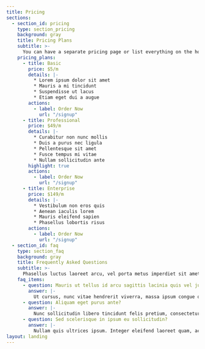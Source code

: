 ```yaml
---
title: Pricing
sections:
  - section_id: pricing
    type: section_pricing
    background: gray
    title: Pricing Plans
    subtitle: >-
      You can have a separate pricing page or list everything on the home page.
    pricing_plans:
      - title: Basic
        price: $5/m
        details: |-
          * Lorem ipsum dolor sit amet
          * Mauris a mi tincidunt
          * Suspendisse ut lacus
          * Etiam eget dui a augue
        actions:
          - label: Order Now
            url: "/signup"
      - title: Professional
        price: $49/m
        details: |-
          * Curabitur non nunc mollis
          * Duis a purus nec ligula
          * Pellentesque sit amet
          * Fusce tempus mi vitae
          * Nullam sollicitudin ante
        highlight: true
        actions:
          - label: Order Now
            url: "/signup"
      - title: Enterprise
        price: $149/m
        details: |-
          * Vestibulum non eros quis
          * Aenean iaculis lorem
          * Mauris eleifend sapien
          * Phasellus lobortis risus
        actions:
          - label: Order Now
            url: "/signup"
  - section_id: faq
    type: section_faq
    background: gray
    title: Frequently Asked Questions
    subtitle: >-
      Phasellus luctus laoreet arcu, vel porta metus imperdiet sit amet.
    faq_items:
      - question: Mauris ut tellus id arcu sagittis lacinia quis vel justo?
        answer: |-
          Ut cursus, nunc vitae hendrerit viverra, massa ipsum congue quam, sed tempus mauris lacus sit amet nibh. Curabitur laoreet est maximus mollis feugiat. Praesent nibh libero, placerat et justo at, luctus tristique enim. Pellentesque habitant morbi tristique senectus et netus et malesuada fames ac turpis egestas.
      - question: Aliquam eget purus ante?
        answer: |-
          Nunc sollicitudin libero tincidunt felis pretium, consectetur aliquam eros placerat. Sed neque neque, bibendum a pulvinar id, pellentesque eget velit. 
      - question: Sed scelerisque in ipsum eu sollicitudin?
        answer: |-
          Nullam quis ultrices ipsum. Integer eleifend laoreet quam, ac dignissim nisi mollis eget. Ut vitae nisi sit amet nisi suscipit dictum faucibus eget magna. Vivamus in hendrerit magna, non pellentesque metus. Morbi orci odio, dictum at efficitur sit amet, luctus in ipsum. Nunc pellentesque mi vel dui vulputate, a lobortis lacus venenatis. Phasellus pellentesque dolor id feugiat faucibus. Etiam vehicula nunc velit, in consequat nisl feugiat nec.
layout: landing
---
```

